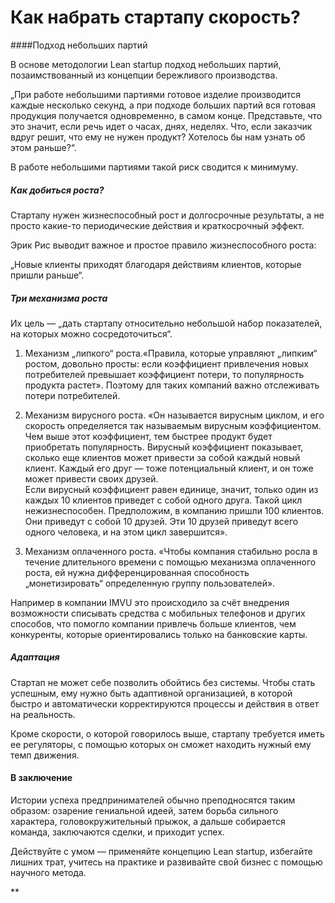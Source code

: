 # Как набрать стартапу скорость?
####Подход небольших партий

  

В основе методологии Lean startup подход небольших партий, позаимствованный из концепции бережливого производства.

  

„При работе небольшими партиями готовое изделие производится каждые несколько секунд, а при подходе больших партий вся готовая продукция получается одновременно, в самом конце. Представьте, что это значит, если речь идет о часах, днях, неделях. Что, если заказчик вдруг решит, что ему не нужен продукт? Хотелось бы нам узнать об этом раньше?“.

  

В работе небольшими партиями такой риск сводится к минимуму.

  

##### Как добиться роста?

  

Стартапу нужен жизнеспособный рост и долгосрочные результаты, а не просто какие-то периодические действия и краткосрочный эффект.

  

Эрик Рис выводит важное и простое правило жизнеспособного роста:

  

„Новые клиенты приходят благодаря действиям клиентов, которые пришли раньше“.

  

##### Три механизма роста

  

Их цель — „дать стартапу относительно небольшой набор показателей, на которых можно сосредоточиться“.

  

1. Механизм „липкого“ роста.«Правила, которые управляют „липким“ ростом, довольно просты: если коэффициент привлечения новых потребителей превышает коэффициент потери, то популярность продукта растет». Поэтому для таких компаний важно отслеживать потери потребителей.
    
2. Механизм вирусного роста. «Он называется вирусным циклом, и его скорость определяется так называемым вирусным коэффициентом. Чем выше этот коэффициент, тем быстрее продукт будет приобретать популярность. Вирусный коэффициент показывает, сколько еще клиентов может привести за собой каждый новый клиент. Каждый его друг — тоже потенциальный клиент, и он тоже может привести своих друзей.  
    Если вирусный коэффициент равен единице, значит, только один из каждых 10 клиентов приведет с собой одного друга. Такой цикл нежизнеспособен. Предположим, в компанию пришли 100 клиентов. Они приведут с собой 10 друзей. Эти 10 друзей приведут всего одного человека, и на этом цикл завершится».
    
3. Механизм оплаченного роста. «Чтобы компания стабильно росла в течение длительного времени с помощью механизма оплаченного роста, ей нужна дифференцированная способность „монетизировать“ определенную группу пользователей».
    

  

Например в компании IMVU это происходило за счёт внедрения возможности списывать средства с мобильных телефонов и других способов, что помогло компании привлечь больше клиентов, чем конкуренты, которые ориентировались только на банковские карты.

  

##### Адаптация

  

Стартап не может себе позволить обойтись без системы. Чтобы стать успешным, ему нужно быть адаптивной организацией, в которой быстро и автоматически корректируются процессы и действия в ответ на реальность.

  

Кроме скорости, о которой говорилось выше, стартапу требуется иметь ее регуляторы, с помощью которых он сможет находить нужный ему темп движения.

  

#### В заключение

  

Истории успеха предпринимателей обычно преподносятся таким образом: озарение гениальной идеей, затем борьба сильного характера, головокружительный прыжок, а дальше собирается команда, заключаются сделки, и приходит успех.

  

Действуйте с умом — применяйте концепцию Lean startup, избегайте лишних трат, учитесь на практике и развивайте свой бизнес с помощью научного метода.

**